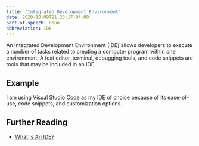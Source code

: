```yaml
---
title: "Integrated Development Environment"
date: 2020-10-09T21:23:17-04:00  
part-of-speech: noun
abbreviation: IDE
---
```


An Integrated Development Environment (IDE) allows developers to execute a number of tasks related to creating a computer program within one environment. A text editor, terminal, debugging tools, and code snippets are tools that may be included in an IDE.

## Example

I am using Visual Studio Code as my IDE of choice because of its ease-of-use, code snippets, and customization options.

## Further Reading
- [What Is An IDE?](https://www.codecademy.com/articles/what-is-an-ide)
